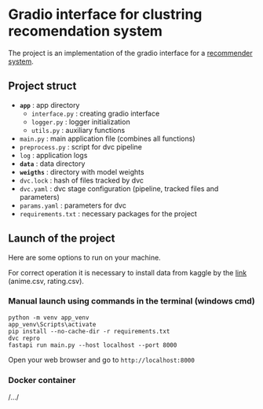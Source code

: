 # Gradio interface for clustring recomendation system
The project is an implementation of the gradio interface for a [recommender system](https://github.com/michael-bmstu/clustering_recomend_system).

## Project struct
* **`app`** : app directory
    * `interface.py` : creating gradio interface
    * `logger.py` : logger initialization
    * `utils.py` : auxiliary functions
* `main.py` : main application file (combines all functions)
* `preprocess.py` : script for dvc pipeline
* `log` : application logs
* **`data`** : data directory
* **`weigths`** : directory with model weights
* `dvc.lock` : hash of files tracked by dvc
* `dvc.yaml` : dvc stage configuration (pipeline, tracked files and parameters)
* `params.yaml` : parameters for dvc
* `requirements.txt` : necessary packages for the project

## Launch of the project
Here are some options to run on your machine. 

For correct operation it is necessary to install data from kaggle by the [link](https://www.kaggle.com/datasets/CooperUnion/anime-recommendations-database)
(anime.csv, rating.csv).

### Manual launch using commands in the terminal (windows cmd)
```
python -m venv app_venv
app_venv\Scripts\activate
pip install --no-cache-dir -r requirements.txt
dvc repro
fastapi run main.py --host localhost --port 8000
```
Open your web browser and go to `http://localhost:8000`

### Docker container
/.../